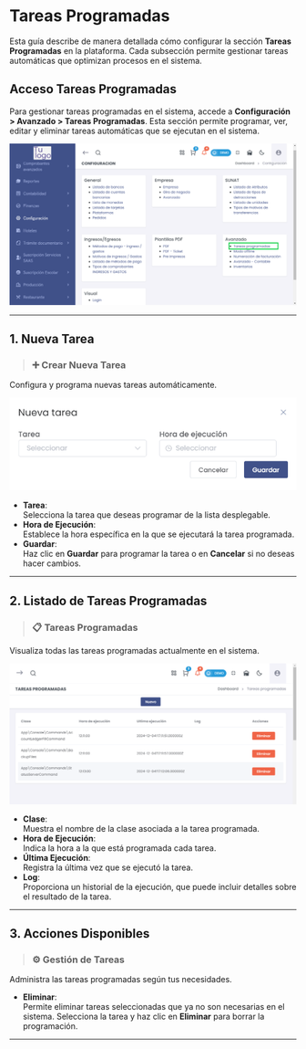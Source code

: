 # Tareas Programadas  
Esta guía describe de manera detallada cómo configurar la sección **Tareas Programadas** en la plataforma. Cada subsección permite gestionar tareas automáticas que optimizan procesos en el sistema.  

## Acceso Tareas Programadas
Para gestionar tareas programadas en el sistema, accede a **Configuración > Avanzado > Tareas Programadas**. Esta sección permite programar, ver, editar y eliminar tareas automáticas que se ejecutan en el sistema.  

![Acceso Tareas](img/Acceso_Tareas.png) 

---  

## **1. Nueva Tarea**  
> ### ➕ Crear Nueva Tarea  
Configura y programa nuevas tareas automáticamente.  

![Nueva Tarea](img/nueva_tarea.png)  
- **Tarea**:  
  Selecciona la tarea que deseas programar de la lista desplegable.  
- **Hora de Ejecución**:  
  Establece la hora específica en la que se ejecutará la tarea programada.  
- **Guardar**:  
  Haz clic en **Guardar** para programar la tarea o en **Cancelar** si no deseas hacer cambios.  

---  

## **2. Listado de Tareas Programadas**  
> ### 📋 Tareas Programadas  
Visualiza todas las tareas programadas actualmente en el sistema.  

![Listado de Tareas](img/listado_tareas.png)  
- **Clase**:  
  Muestra el nombre de la clase asociada a la tarea programada.  
- **Hora de Ejecución**:  
  Indica la hora a la que está programada cada tarea.  
- **Última Ejecución**:  
  Registra la última vez que se ejecutó la tarea.  
- **Log**:  
  Proporciona un historial de la ejecución, que puede incluir detalles sobre el resultado de la tarea.  

---  

## **3. Acciones Disponibles**  
> ### ⚙️ Gestión de Tareas  
Administra las tareas programadas según tus necesidades.  

- **Eliminar**:  
  Permite eliminar tareas seleccionadas que ya no son necesarias en el sistema. Selecciona la tarea y haz clic en **Eliminar** para borrar la programación.  

---  


